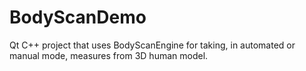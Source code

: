 # BodyScanDemo
Qt C++ project that uses BodyScanEngine for taking, in automated or manual mode, measures from 3D human model.
